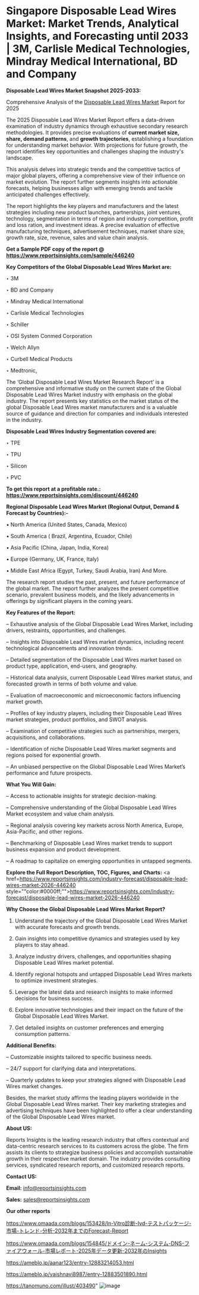 # Singapore Disposable Lead Wires Market: Market Trends, Analytical Insights, and Forecasting until 2033 | 3M, Carlisle Medical Technologies, Mindray Medical International, BD and Company

<strong>Disposable Lead Wires Market Snapshot 2025-2033:</strong>

Comprehensive Analysis of the <a href=https://www.reportsinsights.com/sample/446240>Disposable Lead Wires Market</a> Report for 2025

The 2025 Disposable Lead Wires Market Report offers a data-driven examination of industry dynamics through exhaustive secondary research methodologies. It provides precise evaluations of <strong>current market size, share, demand patterns</strong>, and <strong>growth trajectories</strong>, establishing a foundation for understanding market behavior. With projections for future growth, the report identifies key opportunities and challenges shaping the industry's landscape.

This analysis delves into strategic trends and the competitive tactics of major global players, offering a comprehensive view of their influence on market evolution. The report further segments insights into actionable forecasts, helping businesses align with emerging trends and tackle anticipated challenges effectively.

The report highlights the key players and manufacturers and the latest strategies including new product launches, partnerships, joint ventures, technology, segmentation in terms of region and industry competition, profit and loss ration, and investment ideas. A precise evaluation of effective manufacturing techniques, advertisement techniques, market share size, growth rate, size, revenue, sales and value chain analysis.

<strong>Get a Sample PDF copy of the report @ <a href=https://www.reportsinsights.com/sample/446240 style=color:#0000ff;>https://www.reportsinsights.com/sample/446240</a></strong>

<strong>Key Competitors of the Global Disposable Lead Wires Market are:</strong>

‣ 3M

‣ BD and Company

‣ Mindray Medical International

‣ Carlisle Medical Technologies

‣ Schiller

‣ OSI System Conmed Corporation

‣ Welch Allyn

‣ Curbell Medical Products

‣ Medtronic,

The ‘Global Disposable Lead Wires Market Research Report’ is a comprehensive and informative study on the current state of the Global Disposable Lead Wires Market industry with emphasis on the global industry. The report presents key statistics on the market status of the global Disposable Lead Wires market manufacturers and is a valuable source of guidance and direction for companies and individuals interested in the industry.

<strong>Disposable Lead Wires Industry Segmentation covered are:</strong>

‣ TPE

‣ TPU

‣ Silicon

‣ PVC

<strong>To get this report at a profitable rate.: <a href=https://www.reportsinsights.com/discount/446240 style=color:#0000ff;>https://www.reportsinsights.com/discount/446240</a></strong>

<strong>Regional Disposable Lead Wires Market (Regional Output, Demand &amp; Forecast by Countries):-</strong>

• North America (United States, Canada, Mexico)

• South America ( Brazil, Argentina, Ecuador, Chile)

• Asia Pacific (China, Japan, India, Korea)

• Europe (Germany, UK, France, Italy)

• Middle East Africa (Egypt, Turkey, Saudi Arabia, Iran) And More.

The research report studies the past, present, and future performance of the global market. The report further analyzes the present competitive scenario, prevalent business models, and the likely advancements in offerings by significant players in the coming years.

<strong>Key Features of the Report:</strong>

– Exhaustive analysis of the Global Disposable Lead Wires Market, including drivers, restraints, opportunities, and challenges.

– Insights into Disposable Lead Wires market dynamics, including recent technological advancements and innovation trends.

– Detailed segmentation of the Disposable Lead Wires market based on product type, application, end-users, and geography.

– Historical data analysis, current Disposable Lead Wires market status, and forecasted growth in terms of both volume and value.

– Evaluation of macroeconomic and microeconomic factors influencing market growth.

– Profiles of key industry players, including their Disposable Lead Wires market strategies, product portfolios, and SWOT analysis.

– Examination of competitive strategies such as partnerships, mergers, acquisitions, and collaborations.

– Identification of niche Disposable Lead Wires market segments and regions poised for exponential growth.

– An unbiased perspective on the Global Disposable Lead Wires Market’s performance and future prospects.

<strong>What You Will Gain:</strong>

– Access to actionable insights for strategic decision-making.

– Comprehensive understanding of the Global Disposable Lead Wires Market ecosystem and value chain analysis.

– Regional analysis covering key markets across North America, Europe, Asia-Pacific, and other regions.

– Benchmarking of Disposable Lead Wires market trends to support business expansion and product development.

– A roadmap to capitalize on emerging opportunities in untapped segments.

<strong>Explore the Full Report Description, TOC, Figures, and Charts:</strong>
<a href=https://www.reportsinsights.com/industry-forecast/disposable-lead-wires-market-2026-446240 style=""color:#0000ff;"">https://www.reportsinsights.com/industry-forecast/disposable-lead-wires-market-2026-446240</a>

<strong>Why Choose the Global Disposable Lead Wires Market Report?</strong>

1. Understand the trajectory of the Global Disposable Lead Wires Market with accurate forecasts and growth trends.

2. Gain insights into competitive dynamics and strategies used by key players to stay ahead.

3. Analyze industry drivers, challenges, and opportunities shaping Disposable Lead Wires market potential.

4. Identify regional hotspots and untapped Disposable Lead Wires markets to optimize investment strategies.

5. Leverage the latest data and research insights to make informed decisions for business success.

6. Explore innovative technologies and their impact on the future of the Global Disposable Lead Wires Market.

7. Get detailed insights on customer preferences and emerging consumption patterns.

<strong>Additional Benefits:</strong>

– Customizable insights tailored to specific business needs.

– 24/7 support for clarifying data and interpretations.

– Quarterly updates to keep your strategies aligned with Disposable Lead Wires market changes.

Besides, the market study affirms the leading players worldwide in the Global Disposable Lead Wires market. Their key marketing strategies and advertising techniques have been highlighted to offer a clear understanding of the Global Disposable Lead Wires market.

<strong><strong>About US</strong>:</strong>

Reports Insights is the leading research industry that offers contextual and data-centric research services to its customers across the globe. The firm assists its clients to strategize business policies and accomplish sustainable growth in their respective market domain. The industry provides consulting services, syndicated research reports, and customized research reports.

<strong>Contact US:</strong>

<p class=><b>Email:</b> <a href=mailto:info@reportsinsights.com>info@reportsinsights.com</a></p>
<p class=><b>Sales:</b> <a href=mailto:sales@reportsinsights.com>sales@reportsinsights.com</a></p>

<strong>Our other reports</strong>

<a href=https://www.omaada.com/blogs/153428/In-Vitro診断-Ivd-テストパッケージ-市場-トレンド-分析-2032年までのForecast-Report>https://www.omaada.com/blogs/153428/In-Vitro診断-Ivd-テストパッケージ-市場-トレンド-分析-2032年までのForecast-Report</a>

<a href=https://www.omaada.com/blogs/154845/ドメイン-ネーム-システム-DNS-ファイアウォール-市場レポート-2025年データ更新-2032年のInsights>https://www.omaada.com/blogs/154845/ドメイン-ネーム-システム-DNS-ファイアウォール-市場レポート-2025年データ更新-2032年のInsights</a>

<a href=https://ameblo.jp/aanar123/entry-12883214053.html>https://ameblo.jp/aanar123/entry-12883214053.html</a>

<a href=https://ameblo.jp/vaishnavi8987/entry-12883501890.html>https://ameblo.jp/vaishnavi8987/entry-12883501890.html</a>

<a href=https://tanomuno.com/illust/403490>https://tanomuno.com/illust/403490</a>"
![image](https://github.com/user-attachments/assets/cfd2a79a-c0fb-4113-ab3f-1438807f77ee)
